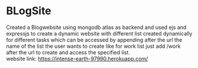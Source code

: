 # BLogSite
Created a Blogwebsite using mongodb atlas as backend and used ejs and expressjs to create a dynamic website with different list created dynamically for different tasks which can be accessed by appending after the url the name of the list the user wants to create like for work list just add /work after the url to create and access the specified list. \
website link: https://intense-earth-97990.herokuapp.com/
